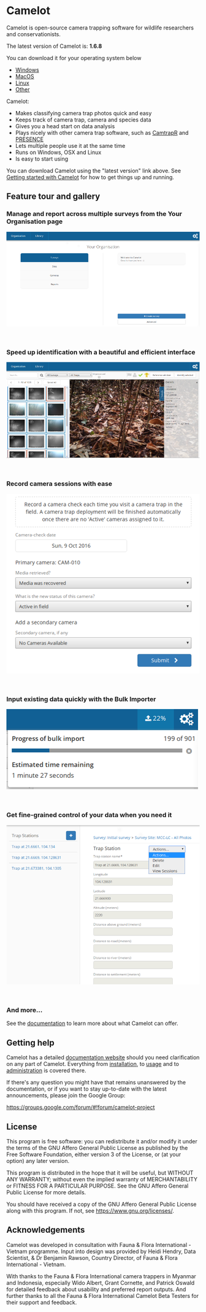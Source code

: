 # Camelot

Camelot is open-source camera trapping software for wildlife researchers and conservationists.

The latest version of Camelot is: **1.6.8**

You can download it for your operating system below

* [Windows](https://s3-ap-southeast-2.amazonaws.com/camelot-project/release/camelot-1.6.8-win32-x64.zip)
* [MacOS](https://s3-ap-southeast-2.amazonaws.com/camelot-project/release/camelot-1.6.8-darwin-x64.zip)
* [Linux](https://s3-ap-southeast-2.amazonaws.com/camelot-project/release/camelot-1.6.8-linux-x64.zip)
* [Other](https://s3-ap-southeast-2.amazonaws.com/camelot-project/release/camelot-1.6.8.zip)

Camelot:

* Makes classifying camera trap photos quick and easy
* Keeps track of camera trap, camera and species data
* Gives you a head start on data analysis
* Plays nicely with other camera trap software, such as [CamtrapR](https://cran.r-project.org/web/packages/camtrapR/index.html) and [PRESENCE](http://www.mbr-pwrc.usgs.gov/software/doc/presence/presence.html)
* Lets multiple people use it at the same time
* Runs on Windows, OSX and Linux
* Is easy to start using

You can download Camelot using the "latest version" link above. See [Getting started with Camelot](http://camelot-project.readthedocs.io/en/latest/gettingstarted.html) for how to get things up and running.

## Feature tour and gallery
### Manage and report across multiple surveys from the Your Organisation page

![](doc/screenshot/your-organisation.png)

&nbsp;

### Speed up identification with a beautiful and efficient interface

![](doc/screenshot/library.png)

&nbsp;

### Record camera sessions with ease

![](doc/screenshot/camera-check-add.png)

&nbsp;

### Input existing data quickly with the Bulk Importer

![](doc/screenshot/bulk-import-status.png)

&nbsp;

### Get fine-grained control of your data when you need it

![](doc/screenshot/advanced-menu.png)

&nbsp;

### And more...
See the [documentation](http://camelot-project.readthedocs.io/en/latest/) to learn more about what Camelot can offer.

## Getting help

Camelot has a detailed [documentation website](http://camelot-project.readthedocs.io/en/latest) should you need clarification on any part of Camelot. Everything from [installation](http://camelot-project.readthedocs.io/en/latest/gettingstarted.html), to [usage](http://camelot-project.readthedocs.io/en/latest/survey.html) and to [administration](http://camelot-project.readthedocs.io/en/latest/administration.html) is covered there.

If there's any question you might have that remains unanswered by the documentation, or if you want to stay up-to-date with the latest announcements, please join the Google Group:

https://groups.google.com/forum/#!forum/camelot-project

## License

This program is free software: you can redistribute it and/or modify it under the terms of the GNU Affero General Public License as published by the Free Software Foundation, either version 3 of the License, or (at your option) any later version.

This program is distributed in the hope that it will be useful, but WITHOUT ANY WARRANTY; without even the implied warranty of MERCHANTABILITY or FITNESS FOR A PARTICULAR PURPOSE.  See the GNU Affero General Public License for more details.

You should have received a copy of the GNU Affero General Public License along with this program.  If not, see <https://www.gnu.org/licenses/>.

## Acknowledgements

Camelot was developed in consultation with Fauna & Flora International - Vietnam programme.  Input into design was provided by Heidi Hendry, Data Scientist, & Dr Benjamin Rawson, Country Director, of Fauna & Flora International - Vietnam.

With thanks to the Fauna & Flora International camera trappers in Myanmar and Indonesia, especially Wido Albert, Grant Cornette, and Patrick Oswald for detailed feedback about usability and preferred report outputs.  And further thanks to all the Fauna & Flora International Camelot Beta Testers for their support and feedback.
